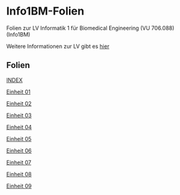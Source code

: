 # Info1BM-Folien
Folien zur LV Informatik 1 für Biomedical Engineering (VU 706.088) (Info1BM) 

Weitere Informationen zur LV gibt es [hier](https://palme.iicm.tugraz.at/wiki/Info1BM)

## Folien

[INDEX](https://flowolf.github.io/Info1BM-Folien)

[Einheit 01](https://flowolf.github.io/Info1BM-Folien/einheit_01.html)

[Einheit 02](https://flowolf.github.io/Info1BM-Folien/einheit_02.html)

[Einheit 03](https://flowolf.github.io/Info1BM-Folien/einheit_03.html)

[Einheit 04](https://flowolf.github.io/Info1BM-Folien/einheit_04.html)

[Einheit 05](https://flowolf.github.io/Info1BM-Folien/einheit_05.html)

[Einheit 06](https://flowolf.github.io/Info1BM-Folien/einheit_06.html)

[Einheit 07](https://flowolf.github.io/Info1BM-Folien/einheit_07.html)

[Einheit 08](https://flowolf.github.io/Info1BM-Folien/einheit_08.html)

[Einheit 09](https://flowolf.github.io/Info1BM-Folien/einheit_09.html)

